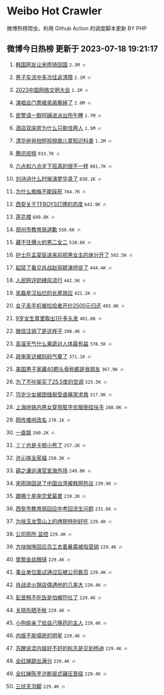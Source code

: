 # Weibo Hot Crawler 



微博热榜爬虫，利用 Github Action 的调度脚本更新 BY PHP 


## 微博今日热榜 更新于 2023-07-18 19:21:17 
1. [韩国网友让宋雨琦回国](https://s.weibo.com/weibo?q=%23%E9%9F%A9%E5%9B%BD%E7%BD%91%E5%8F%8B%E8%AE%A9%E5%AE%8B%E9%9B%A8%E7%90%A6%E5%9B%9E%E5%9B%BD%23&t=31&band_rank=1&Refer=top) `2.3M 🔥` 

1. [男子车流中多次往返清障](https://s.weibo.com/weibo?q=%23%E7%94%B7%E5%AD%90%E8%BD%A6%E6%B5%81%E4%B8%AD%E5%A4%9A%E6%AC%A1%E5%BE%80%E8%BF%94%E6%B8%85%E9%9A%9C%23&t=31&band_rank=2&Refer=top) `2.1M 🔥` 

1. [2023中国网络文明大会](https://s.weibo.com/weibo?q=%232023%E4%B8%AD%E5%9B%BD%E7%BD%91%E7%BB%9C%E6%96%87%E6%98%8E%E5%A4%A7%E4%BC%9A%23&t=31&band_rank=3&Refer=top) `2.1M 🔥` 

1. [演唱会门票被弟弟撕掉了](https://s.weibo.com/weibo?q=%23%E6%BC%94%E5%94%B1%E4%BC%9A%E9%97%A8%E7%A5%A8%E8%A2%AB%E5%BC%9F%E5%BC%9F%E6%92%95%E6%8E%89%E4%BA%86%23&t=31&band_rank=4&Refer=top) `2.0M 🔥` 

1. [民警请一群阿姨进派出所午睡](https://s.weibo.com/weibo?q=%23%E6%B0%91%E8%AD%A6%E8%AF%B7%E4%B8%80%E7%BE%A4%E9%98%BF%E5%A7%A8%E8%BF%9B%E6%B4%BE%E5%87%BA%E6%89%80%E5%8D%88%E7%9D%A1%23&t=31&band_rank=5&Refer=top) `1.7M 🔥` 

1. [酒店双床房为什么只能住两人](https://s.weibo.com/weibo?q=%23%E9%85%92%E5%BA%97%E5%8F%8C%E5%BA%8A%E6%88%BF%E4%B8%BA%E4%BB%80%E4%B9%88%E5%8F%AA%E8%83%BD%E4%BD%8F%E4%B8%A4%E4%BA%BA%23&t=31&band_rank=6&Refer=top) `1.5M 🔥` 

1. [清华爸爸拍短视频做儿童知识科普](https://s.weibo.com/weibo?q=%23%E6%B8%85%E5%8D%8E%E7%88%B8%E7%88%B8%E6%8B%8D%E7%9F%AD%E8%A7%86%E9%A2%91%E5%81%9A%E5%84%BF%E7%AB%A5%E7%9F%A5%E8%AF%86%E7%A7%91%E6%99%AE%23&t=31&band_rank=7&Refer=top) `1.2M 🔥` 

1. [腾讯视频](https://s.weibo.com/weibo?q=%E8%85%BE%E8%AE%AF%E8%A7%86%E9%A2%91&t=31&band_rank=8&Refer=top) `933.7K 🔥` 

1. [六点和六点半下班真的很不一样](https://s.weibo.com/weibo?q=%23%E5%85%AD%E7%82%B9%E5%92%8C%E5%85%AD%E7%82%B9%E5%8D%8A%E4%B8%8B%E7%8F%AD%E7%9C%9F%E7%9A%84%E5%BE%88%E4%B8%8D%E4%B8%80%E6%A0%B7%23&t=31&band_rank=9&Refer=top) `881.7K 🔥` 

1. [刘诗诗什么时候演梦华录了](https://s.weibo.com/weibo?q=%23%E5%88%98%E8%AF%97%E8%AF%97%E4%BB%80%E4%B9%88%E6%97%B6%E5%80%99%E6%BC%94%E6%A2%A6%E5%8D%8E%E5%BD%95%E4%BA%86%23&t=31&band_rank=10&Refer=top) `838.1K 🔥` 

1. [为什么蜘蛛不能踩死](https://s.weibo.com/weibo?q=%23%E4%B8%BA%E4%BB%80%E4%B9%88%E8%9C%98%E8%9B%9B%E4%B8%8D%E8%83%BD%E8%B8%A9%E6%AD%BB%23&t=31&band_rank=11&Refer=top) `764.7K 🔥` 

1. [西安关于TFBOYS灯牌的态度](https://s.weibo.com/weibo?q=%23%E8%A5%BF%E5%AE%89%E5%85%B3%E4%BA%8ETFBOYS%E7%81%AF%E7%89%8C%E7%9A%84%E6%80%81%E5%BA%A6%23&t=31&band_rank=12&Refer=top) `641.9K 🔥` 

1. [莲花楼](https://s.weibo.com/weibo?q=%E8%8E%B2%E8%8A%B1%E6%A5%BC&t=31&band_rank=13&Refer=top) `609.8K 🔥` 

1. [郑州市教育局道歉](https://s.weibo.com/weibo?q=%23%E9%83%91%E5%B7%9E%E5%B8%82%E6%95%99%E8%82%B2%E5%B1%80%E9%81%93%E6%AD%89%23&t=31&band_rank=14&Refer=top) `556.6K 🔥` 

1. [藏不住爆火的男二女二](https://s.weibo.com/weibo?q=%23%E8%97%8F%E4%B8%8D%E4%BD%8F%E7%88%86%E7%81%AB%E7%9A%84%E7%94%B7%E4%BA%8C%E5%A5%B3%E4%BA%8C%23&t=31&band_rank=15&Refer=top) `510.6K 🔥` 

1. [护士在孟宴臣进来前把男女主的床分开了](https://s.weibo.com/weibo?q=%23%E6%8A%A4%E5%A3%AB%E5%9C%A8%E5%AD%9F%E5%AE%B4%E8%87%A3%E8%BF%9B%E6%9D%A5%E5%89%8D%E6%8A%8A%E7%94%B7%E5%A5%B3%E4%B8%BB%E7%9A%84%E5%BA%8A%E5%88%86%E5%BC%80%E4%BA%86%23&t=31&band_rank=16&Refer=top) `502.5K 🔥` 

1. [起猛了看见肖战赵丽颖演师徒了](https://s.weibo.com/weibo?q=%23%E8%B5%B7%E7%8C%9B%E4%BA%86%E7%9C%8B%E8%A7%81%E8%82%96%E6%88%98%E8%B5%B5%E4%B8%BD%E9%A2%96%E6%BC%94%E5%B8%88%E5%BE%92%E4%BA%86%23&t=31&band_rank=17&Refer=top) `444.4K 🔥` 

1. [人民网评奶辣风流行](https://s.weibo.com/weibo?q=%23%E4%BA%BA%E6%B0%91%E7%BD%91%E8%AF%84%E5%A5%B6%E8%BE%A3%E9%A3%8E%E6%B5%81%E8%A1%8C%23&t=31&band_rank=18&Refer=top) `442.5K 🔥` 

1. [吴磊星汉灿烂的长尾效应](https://s.weibo.com/weibo?q=%23%E5%90%B4%E7%A3%8A%E6%98%9F%E6%B1%89%E7%81%BF%E7%83%82%E7%9A%84%E9%95%BF%E5%B0%BE%E6%95%88%E5%BA%94%23&t=31&band_rank=19&Refer=top) `421.2K 🔥` 

1. [女子丢手机被捡拾者开价2500元归还](https://s.weibo.com/weibo?q=%23%E5%A5%B3%E5%AD%90%E4%B8%A2%E6%89%8B%E6%9C%BA%E8%A2%AB%E6%8D%A1%E6%8B%BE%E8%80%85%E5%BC%80%E4%BB%B72500%E5%85%83%E5%BD%92%E8%BF%98%23&t=31&band_rank=20&Refer=top) `403.6K 🔥` 

1. [9岁女生胃里取出1斤多头发](https://s.weibo.com/weibo?q=%239%E5%B2%81%E5%A5%B3%E7%94%9F%E8%83%83%E9%87%8C%E5%8F%96%E5%87%BA1%E6%96%A4%E5%A4%9A%E5%A4%B4%E5%8F%91%23&t=31&band_rank=21&Refer=top) `401.6K 🔥` 

1. [微信注销了是这样子](https://s.weibo.com/weibo?q=%23%E5%BE%AE%E4%BF%A1%E6%B3%A8%E9%94%80%E4%BA%86%E6%98%AF%E8%BF%99%E6%A0%B7%E5%AD%90%23&t=31&band_rank=22&Refer=top) `398.4K 🔥` 

1. [高温天气什么果蔬对人体最有益](https://s.weibo.com/weibo?q=%23%E9%AB%98%E6%B8%A9%E5%A4%A9%E6%B0%94%E4%BB%80%E4%B9%88%E6%9E%9C%E8%94%AC%E5%AF%B9%E4%BA%BA%E4%BD%93%E6%9C%80%E6%9C%89%E7%9B%8A%23&t=31&band_rank=23&Refer=top) `378.5K 🔥` 

1. [政审家访被妈妈气晕了](https://s.weibo.com/weibo?q=%23%E6%94%BF%E5%AE%A1%E5%AE%B6%E8%AE%BF%E8%A2%AB%E5%A6%88%E5%A6%88%E6%B0%94%E6%99%95%E4%BA%86%23&t=31&band_rank=24&Refer=top) `371.1K 🔥` 

1. [美国男子家藏40颗头骨称都是我朋友](https://s.weibo.com/weibo?q=%23%E7%BE%8E%E5%9B%BD%E7%94%B7%E5%AD%90%E5%AE%B6%E8%97%8F40%E9%A2%97%E5%A4%B4%E9%AA%A8%E7%A7%B0%E9%83%BD%E6%98%AF%E6%88%91%E6%9C%8B%E5%8F%8B%23&t=31&band_rank=25&Refer=top) `367.9K 🔥` 

1. [为了不吵架买了25.5度的空调](https://s.weibo.com/weibo?q=%23%E4%B8%BA%E4%BA%86%E4%B8%8D%E5%90%B5%E6%9E%B6%E4%B9%B0%E4%BA%8625.5%E5%BA%A6%E7%9A%84%E7%A9%BA%E8%B0%83%23&t=31&band_rank=26&Refer=top) `325.5K 🔥` 

1. [15岁少女被困缅甸受虐痛哭求救](https://s.weibo.com/weibo?q=%2315%E5%B2%81%E5%B0%91%E5%A5%B3%E8%A2%AB%E5%9B%B0%E7%BC%85%E7%94%B8%E5%8F%97%E8%99%90%E7%97%9B%E5%93%AD%E6%B1%82%E6%95%91%23&t=31&band_rank=27&Refer=top) `317.9K 🔥` 

1. [上海地铁内男女穿带脏字衣服倒挂扶手](https://s.weibo.com/weibo?q=%23%E4%B8%8A%E6%B5%B7%E5%9C%B0%E9%93%81%E5%86%85%E7%94%B7%E5%A5%B3%E7%A9%BF%E5%B8%A6%E8%84%8F%E5%AD%97%E8%A1%A3%E6%9C%8D%E5%80%92%E6%8C%82%E6%89%B6%E6%89%8B%23&t=31&band_rank=28&Refer=top) `288.0K 🔥` 

1. [网传难哄改名](https://s.weibo.com/weibo?q=%23%E7%BD%91%E4%BC%A0%E9%9A%BE%E5%93%84%E6%94%B9%E5%90%8D%23&t=31&band_rank=29&Refer=top) `270.1K 🔥` 

1. [一直娱](https://s.weibo.com/weibo?q=%E4%B8%80%E7%9B%B4%E5%A8%B1&t=31&band_rank=30&Refer=top) `260.2K 🔥` 

1. [丫丫也是卡顿小熊了](https://s.weibo.com/weibo?q=%E4%B8%AB%E4%B8%AB%E4%B9%9F%E6%98%AF%E5%8D%A1%E9%A1%BF%E5%B0%8F%E7%86%8A%E4%BA%86&t=31&band_rank=31&Refer=top) `257.2K 🔥` 

1. [许沁摔全家福](https://s.weibo.com/weibo?q=%23%E8%AE%B8%E6%B2%81%E6%91%94%E5%85%A8%E5%AE%B6%E7%A6%8F%23&t=31&band_rank=32&Refer=top) `250.3K 🔥` 

1. [薛之谦巡演官宣海外场](https://s.weibo.com/weibo?q=%23%E8%96%9B%E4%B9%8B%E8%B0%A6%E5%B7%A1%E6%BC%94%E5%AE%98%E5%AE%A3%E6%B5%B7%E5%A4%96%E5%9C%BA%23&t=31&band_rank=33&Refer=top) `249.0K 🔥` 

1. [宋雨琦因说了中国台湾被韩网热议](https://s.weibo.com/weibo?q=%23%E5%AE%8B%E9%9B%A8%E7%90%A6%E5%9B%A0%E8%AF%B4%E4%BA%86%E4%B8%AD%E5%9B%BD%E5%8F%B0%E6%B9%BE%E8%A2%AB%E9%9F%A9%E7%BD%91%E7%83%AD%E8%AE%AE%23&t=31&band_rank=34&Refer=top) `239.9K 🔥` 

1. [跟哪个星座恋爱最累](https://s.weibo.com/weibo?q=%23%E8%B7%9F%E5%93%AA%E4%B8%AA%E6%98%9F%E5%BA%A7%E6%81%8B%E7%88%B1%E6%9C%80%E7%B4%AF%23&t=31&band_rank=35&Refer=top) `239.2K 🔥` 

1. [西安市教育局回应中考回流生问题](https://s.weibo.com/weibo?q=%23%E8%A5%BF%E5%AE%89%E5%B8%82%E6%95%99%E8%82%B2%E5%B1%80%E5%9B%9E%E5%BA%94%E4%B8%AD%E8%80%83%E5%9B%9E%E6%B5%81%E7%94%9F%E9%97%AE%E9%A2%98%23&t=31&band_rank=36&Refer=top) `231.6K 🔥` 

1. [为啥玉龙雪山上的烤肠特别好吃](https://s.weibo.com/weibo?q=%23%E4%B8%BA%E5%95%A5%E7%8E%89%E9%BE%99%E9%9B%AA%E5%B1%B1%E4%B8%8A%E7%9A%84%E7%83%A4%E8%82%A0%E7%89%B9%E5%88%AB%E5%A5%BD%E5%90%83%23&t=31&band_rank=37&Refer=top) `229.4K 🔥` 

1. [公司厕所 监控](https://s.weibo.com/weibo?q=%E5%85%AC%E5%8F%B8%E5%8E%95%E6%89%80%20%E7%9B%91%E6%8E%A7&t=31&band_rank=38&Refer=top) `229.4K 🔥` 

1. [方块咖啡回应员工衣着暴露被指营销](https://s.weibo.com/weibo?q=%23%E6%96%B9%E5%9D%97%E5%92%96%E5%95%A1%E5%9B%9E%E5%BA%94%E5%91%98%E5%B7%A5%E8%A1%A3%E7%9D%80%E6%9A%B4%E9%9C%B2%E8%A2%AB%E6%8C%87%E8%90%A5%E9%94%80%23&t=31&band_rank=39&Refer=top) `229.4K 🔥` 

1. [曾黎金丝眼镜](https://s.weibo.com/weibo?q=%23%E6%9B%BE%E9%BB%8E%E9%87%91%E4%B8%9D%E7%9C%BC%E9%95%9C%23&t=31&band_rank=40&Refer=top) `229.4K 🔥` 

1. [事业单位面试通过后被公司裁员](https://s.weibo.com/weibo?q=%23%E4%BA%8B%E4%B8%9A%E5%8D%95%E4%BD%8D%E9%9D%A2%E8%AF%95%E9%80%9A%E8%BF%87%E5%90%8E%E8%A2%AB%E5%85%AC%E5%8F%B8%E8%A3%81%E5%91%98%23&t=31&band_rank=41&Refer=top) `229.4K 🔥` 

1. [肖战说火锅店偶遇他的几率大](https://s.weibo.com/weibo?q=%23%E8%82%96%E6%88%98%E8%AF%B4%E7%81%AB%E9%94%85%E5%BA%97%E5%81%B6%E9%81%87%E4%BB%96%E7%9A%84%E5%87%A0%E7%8E%87%E5%A4%A7%23&t=31&band_rank=42&Refer=top) `229.4K 🔥` 

1. [彭昱畅不吃饭是怕被吓吐了](https://s.weibo.com/weibo?q=%23%E5%BD%AD%E6%98%B1%E7%95%85%E4%B8%8D%E5%90%83%E9%A5%AD%E6%98%AF%E6%80%95%E8%A2%AB%E5%90%93%E5%90%90%E4%BA%86%23&t=31&band_rank=43&Refer=top) `229.4K 🔥` 

1. [关晓彤晒手帐](https://s.weibo.com/weibo?q=%23%E5%85%B3%E6%99%93%E5%BD%A4%E6%99%92%E6%89%8B%E5%B8%90%23&t=31&band_rank=44&Refer=top) `229.4K 🔥` 

1. [小狗偷亲了给自己换药的主人](https://s.weibo.com/weibo?q=%E5%B0%8F%E7%8B%97%E5%81%B7%E4%BA%B2%E4%BA%86%E7%BB%99%E8%87%AA%E5%B7%B1%E6%8D%A2%E8%8D%AF%E7%9A%84%E4%B8%BB%E4%BA%BA&t=31&band_rank=45&Refer=top) `229.4K 🔥` 

1. [内娱不能塌房的明星](https://s.weibo.com/weibo?q=%23%E5%86%85%E5%A8%B1%E4%B8%8D%E8%83%BD%E5%A1%8C%E6%88%BF%E7%9A%84%E6%98%8E%E6%98%9F%23&t=31&band_rank=46&Refer=top) `229.4K 🔥` 

1. [苏醒说混内娱好不好的标志是见到杨迪](https://s.weibo.com/weibo?q=%23%E8%8B%8F%E9%86%92%E8%AF%B4%E6%B7%B7%E5%86%85%E5%A8%B1%E5%A5%BD%E4%B8%8D%E5%A5%BD%E7%9A%84%E6%A0%87%E5%BF%97%E6%98%AF%E8%A7%81%E5%88%B0%E6%9D%A8%E8%BF%AA%23&t=31&band_rank=47&Refer=top) `229.4K 🔥` 

1. [全红婵跳出满分](https://s.weibo.com/weibo?q=%23%E5%85%A8%E7%BA%A2%E5%A9%B5%E8%B7%B3%E5%87%BA%E6%BB%A1%E5%88%86%23&t=31&band_rank=48&Refer=top) `229.4K 🔥` 

1. [全红婵陈芋汐断层式碾压晋级](https://s.weibo.com/weibo?q=%23%E5%85%A8%E7%BA%A2%E5%A9%B5%E9%99%88%E8%8A%8B%E6%B1%90%E6%96%AD%E5%B1%82%E5%BC%8F%E7%A2%BE%E5%8E%8B%E6%99%8B%E7%BA%A7%23&t=31&band_rank=49&Refer=top) `229.4K 🔥` 

1. [三伏天泡脚](https://s.weibo.com/weibo?q=%23%E4%B8%89%E4%BC%8F%E5%A4%A9%E6%B3%A1%E8%84%9A%23&t=31&band_rank=50&Refer=top) `229.4K 🔥` 

